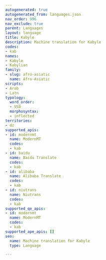 ```yaml
---
autogenerated: true
autogenerated_from: languages.json
nav_order: 996
nav_exclude: true
parent: Languages
layout: language
title: Kabyle
description: Machine translation for Kabyle
codes:
- kab
names:
- Kabyle
- Kabylian
family:
- slug: afro-asiatic
  name: Afro-Asiatic
scripts:
- Arab
- Latn
typology:
  word_order:
  - VSO
  morphosyntax:
  - inflected
territories:
- dz
supported_apis:
- id: modernmt
  name: ModernMT
  codes:
  - kab
- id: baidu
  name: Baidu Translate
  codes:
  - kab
- id: alibaba
  name: Alibaba Translate
  codes:
  - kab
- id: niutrans
  name: Niutrans
  codes:
  - kab
supported_qe_apis:
- id: modernmt
  name: ModernMT
  codes:
  - kab
supported_ape_apis: []
seo:
  name: Machine translation for Kabyle
  type: Language

---
```


